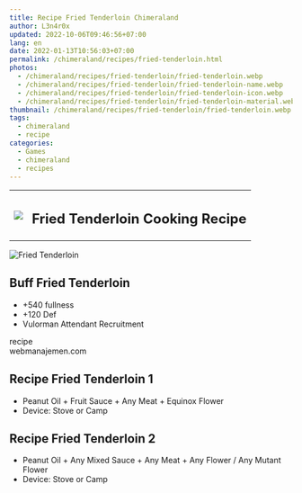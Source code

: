 ```yaml
---
title: Recipe Fried Tenderloin Chimeraland
author: L3n4r0x
updated: 2022-10-06T09:46:56+07:00
lang: en
date: 2022-01-13T10:56:03+07:00
permalink: /chimeraland/recipes/fried-tenderloin.html
photos:
  - /chimeraland/recipes/fried-tenderloin/fried-tenderloin.webp
  - /chimeraland/recipes/fried-tenderloin/fried-tenderloin-name.webp
  - /chimeraland/recipes/fried-tenderloin/fried-tenderloin-icon.webp
  - /chimeraland/recipes/fried-tenderloin/fried-tenderloin-material.webp
thumbnail: /chimeraland/recipes/fried-tenderloin/fried-tenderloin.webp
tags:
  - chimeraland
  - recipe
categories:
  - Games
  - chimeraland
  - recipes
---
```


<link
  rel="stylesheet"
  href="https://rawcdn.githack.com/dimaslanjaka/Web-Manajemen/870a349/css/bootstrap-5-3-0-alpha3-wrapper.css"
/>
<section id="bootstrap-wrapper">
  <div class="row mb-2">
    <div class="col-md-12 mb-2">
      <table class="table" id="post-info">
        <tbody>
          <tr>
            <td>
              <img
                class="d-inline-block me-2"
                src="/chimeraland/recipes/fried-tenderloin/fried-tenderloin-icon.webp"
                width="auto"
                height="auto"
              />
            </td>
            <td><h1 class="fs-5">Fried Tenderloin Cooking Recipe</h1></td>
          </tr>
        </tbody>
      </table>
    </div>
  </div>
  <div class="card mb-2 bg-dark text-light">
    <div class="row g-0">
      <div class="col-sm-4 position-relative mb-2">
        <img
          src="/chimeraland/recipes/fried-tenderloin/fried-tenderloin-material.webp"
          class="card-img fit-cover w-100 h-100"
          alt="Fried Tenderloin"
          data-fancybox="true"
        />
      </div>
      <div class="col-sm-8 mb-2">
        <div class="card-body">
          <h2 class="card-title fs-5">Buff Fried Tenderloin</h2>
          <div class="card-text">
            <ul>
              <li>+540 fullness</li>
              <li>+120 Def</li>
              <li>Vulorman Attendant Recruitment</li>
            </ul>
          </div>
          <span class="badge rounded-pill">recipe</span>
        </div>
        <div class="card-footer text-end text-muted">webmanajemen.com</div>
      </div>
    </div>
  </div>
  <div class="row mb-2">
    <div class="col-12 col-lg-6 recipe-item mb-2">
      <div class="card bg-dark text-light">
        <div class="card-body">
          <h2 class="card-title fs-5">Recipe Fried Tenderloin 1</h2>
          <div class="card-text">
            <ul>
              <li>
                Peanut Oil<span> + </span>Fruit Sauce<span> + </span>Any
                Meat<span> + </span>Equinox Flower
              </li>
              <li>Device: Stove or Camp</li>
            </ul>
          </div>
        </div>
      </div>
    </div>
    <div class="col-12 col-lg-6 recipe-item mb-2">
      <div class="card bg-dark text-light">
        <div class="card-body">
          <h2 class="card-title fs-5">Recipe Fried Tenderloin 2</h2>
          <div class="card-text">
            <ul>
              <li>
                Peanut Oil<span> + </span>Any Mixed Sauce<span> + </span>Any
                Meat<span> + </span>Any Flower<span> / </span>Any Mutant Flower
              </li>
              <li>Device: Stove or Camp</li>
            </ul>
          </div>
        </div>
      </div>
    </div>
  </div>
</section>